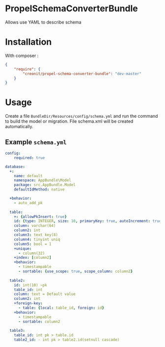 # PropelSchemaConverterBundle
Allows use YAML to describe schema

# Installation

With composer :

``` json
{
    "require": {
        "creonit/propel-schema-converter-bundle": "dev-master"
    }
}
```

# Usage
Create a file `BundleDir/Resources/config/schema.yml` and run the command to build the model or migration. File schema.xml will be created automatically.

## Example `schema.yml`

``` yaml
config:
    required: true

database:
  +:
    name: default
    namespace: AppBundle\Model
    package: src.AppBundle.Model
    defaultIdMethod: native

  +behavior:
    - auto_add_pk
    
  table:
    +: {allowPkInsert: true}
    id: {type: INTEGER, size: 10, primaryKey: true, autoIncrement: true}
    column: varchar(64)
    column2: int
    column3: text key(8)
    column4: tinyint uniq
    column5: bool = 1
    +unique:
      - column(32)
    +index: [column2]
    +behavior: 
      - timestampable
      - sortable: {use_scope: true, scope_column: column2}
    
  table2:
    id: int(10) ~pk
    table_id: int
    column: text = Default value
    column2: int
    +foreign-key:
      - table: {local: table_id, foreign: id}
    +behavior: 
      - timestampable
      - sortable: column2
    
  table3: 
    table_id: int pk > table.id
    table2_id: - int pk > table2.id(setnull cascade)
    
```

